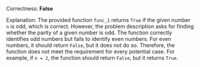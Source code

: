 Correctness: **False**

Explanation: The provided function `func_1` returns `True` if the given number `n` is odd, which is correct. However, the problem description asks for finding whether the parity of a given number is odd. The function correctly identifies odd numbers but fails to identify even numbers. For even numbers, it should return `False`, but it does not do so. Therefore, the function does not meet the requirement for every potential case. For example, if `n = 2`, the function should return `False`, but it returns `True`.